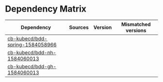 # Dependency Matrix

Dependency | Sources | Version | Mismatched versions
---------- | ------- | ------- | -------------------
[cb-kubecd/bdd-spring-1584058966](https://github.com/cb-kubecd/bdd-spring-1584058966.git) |  | []() | 
[cb-kubecd/bdd-nh-1584060013](https://github.com/cb-kubecd/bdd-nh-1584060013.git) |  | []() | 
[cb-kubecd/bdd-gh-1584060013](https://github.com/cb-kubecd/bdd-gh-1584060013.git) |  | []() | 
